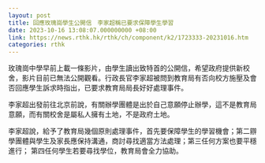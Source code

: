 ```yaml
---
layout: post
title: 回應玫瑰崗學生公開信　李家超稱已要求保障學生學習
date: 2023-10-16 13:08:07.000000000 +08:00
link: https://news.rthk.hk/rthk/ch/component/k2/1723333-20231016.htm
categories: rthk
---
```


玫瑰崗中學早前上載一條影片，由學生讀出致特首的公開信，希望政府提供新校舍，影片目前已無法公開觀看。行政長官李家超被問到教育局有否向校方施壓及會否回應學生訴求時指出，已要求教育局局長好好處理事件。

李家超出發前往北京前說，有關辦學團體是出於自己意願停止辦學，這不是教育局意願，而有關校舍是屬私人擁有土地，不是政府土地。

李家超說，給予了教育局幾個原則處理事件，首先要保障學生的學習機會；第二辧學團體與學生及家長應保持溝通，商討尋找適當方法處理；第三任何方案也要平穩進行； 第四任何學生若要尋找學位，教育局會全力協助。

